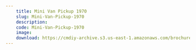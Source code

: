 ```yaml
---
    title: Mini Van Pickup 1970
    slug: Mini-Van-Pickup-1970
    description:
    code: Mini-Van-Pickup-1970
    image:
    download: https://cmdiy-archive.s3.us-east-1.amazonaws.com/brochures/documents/Mini+Van+Pickup+1970.pdf
---
```

<!-- Content of the page -->

##
        